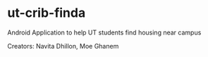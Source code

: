 # ut-crib-finda
Android Application to help UT students find housing near campus

Creators: Navita Dhillon, Moe Ghanem
